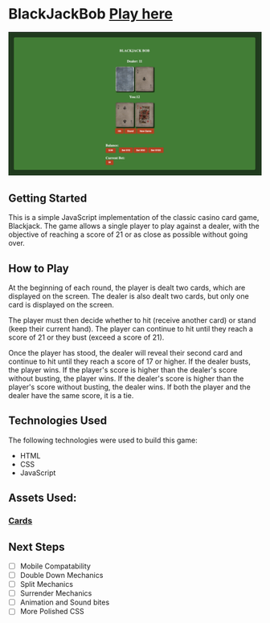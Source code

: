 # BlackJackBob [Play here](https://blackjackbob.netlify.app/)
![Screenshot](BlackJackScreenshot.png)
## Getting Started
This is a simple JavaScript implementation of the classic casino card game, Blackjack. The game allows a single player to play against a dealer, with the objective of reaching a score of 21 or as close as possible without going over.

## How to Play 
At the beginning of each round, the player is dealt two cards, which are displayed on the screen. The dealer is also dealt two cards, but only one card is displayed on the screen.

The player must then decide whether to hit (receive another card) or stand (keep their current hand). The player can continue to hit until they reach a score of 21 or they bust (exceed a score of 21).

Once the player has stood, the dealer will reveal their second card and continue to hit until they reach a score of 17 or higher. If the dealer busts, the player wins. If the player's score is higher than the dealer's score without busting, the player wins. If the dealer's score is higher than the player's score without busting, the dealer wins. If both the player and the dealer have the same score, it is a tie.

## Technologies Used
The following technologies were used to build this game:

- HTML
- CSS
- JavaScript

## Assets Used:
### [Cards](https://opengameart.org/content/vintage-playing-cards)


## Next Steps
- [ ] Mobile Compatability 
- [ ] Double Down Mechanics 
- [ ] Split Mechanics 
- [ ] Surrender Mechanics 
- [ ] Animation and Sound bites
- [ ] More Polished CSS